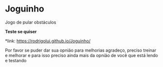 # Joguinho
 Jogo de pular obstáculos 
 
**Teste se quiser** 

*link: https://rodrigolui.github.io/Joguinho/

Por favor se puder dar sua opnião para melhorias agradeço, preciso treinar e melhorar e para isso preciso ainda mais da opnião de você que está lendo e testando
